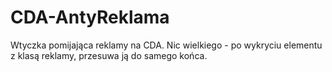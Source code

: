 # CDA-AntyReklama

Wtyczka pomijająca reklamy na CDA. Nic wielkiego - po wykryciu elementu z klasą reklamy, przesuwa ją do samego końca.

